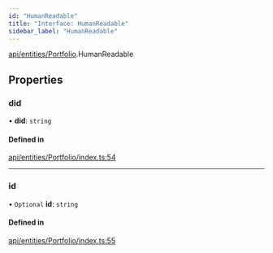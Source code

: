 ```yaml
---
id: "HumanReadable"
title: "Interface: HumanReadable"
sidebar_label: "HumanReadable"
---
```


[api/entities/Portfolio](../../../../../modules/API/Entities/Portfolio/Portfolio.md).HumanReadable

## Properties

### did

• **did**: `string`

#### Defined in

[api/entities/Portfolio/index.ts:54](https://github.com/PolymeshAssociation/polymesh-sdk/blob/3cc570ade/src/api/entities/Portfolio/index.ts#L54)

___

### id

• `Optional` **id**: `string`

#### Defined in

[api/entities/Portfolio/index.ts:55](https://github.com/PolymeshAssociation/polymesh-sdk/blob/3cc570ade/src/api/entities/Portfolio/index.ts#L55)

